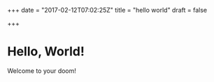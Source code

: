 +++
date = "2017-02-12T07:02:25Z"
title = "hello world"
draft = false

+++

# Hello, World!
Welcome to your doom!
